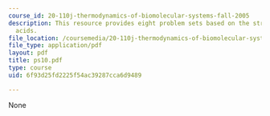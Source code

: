 ```yaml
---
course_id: 20-110j-thermodynamics-of-biomolecular-systems-fall-2005
description: This resource provides eight problem sets based on the structure of amino
  acids.
file_location: /coursemedia/20-110j-thermodynamics-of-biomolecular-systems-fall-2005/6f93d25fd2225f54ac39287cca6d9489_ps10.pdf
file_type: application/pdf
layout: pdf
title: ps10.pdf
type: course
uid: 6f93d25fd2225f54ac39287cca6d9489

---
```

None